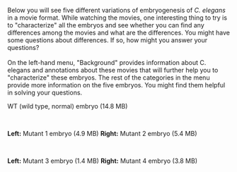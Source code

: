 Below you will see five different variations of embryogenesis of *C.
elegans* in a movie format. While watching the movies, one interesting
thing to try is to \"characterize\" all the embryos and see whether you
can find any differences among the movies and what are the differences.
You might have some questions about differences. If so, how might you
answer your questions?\
\
On the left-hand menu, \"Background\" provides information about C.
elegans and annotations about these movies that will further help you to
\"characterize\" these embryos. The rest of the categories in the menu
provide more information on the five embryos. You might find them
helpful in solving your questions.

WT (wild type, normal) embryo (14.8 MB)

 

**Left:** Mutant 1 embryo (4.9 MB) **Right:** Mutant 2 embryo (5.4 MB)

 

**Left:** Mutant 3 embryo (1.4 MB) **Right:** Mutant 4 embryo (3.8 MB)

